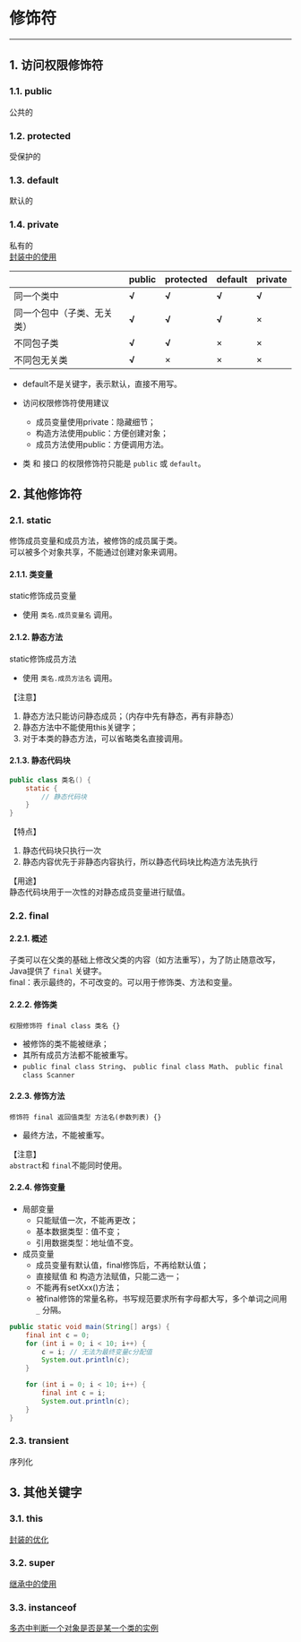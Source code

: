 # 修饰符

---

## 1. 访问权限修饰符

### 1.1. public

公共的

### 1.2. protected

受保护的

### 1.3. default

默认的

### 1.4. private

私有的<br />[封装中的使用](base/b_04_面向对象的三大特征?id=_14-封装的操作-private关键字)

|                            | public | protected | default | private |
| -------------------------- | ------ | --------- | ------- | ------- |
| 同一个类中                 | **√**  | **√**     | **√**   | **√**   |
| 同一个包中（子类、无关类） | **√**  | **√**     | **√**   | ×       |
| 不同包子类                 | **√**  | **√**     | ×       | ×       |
| 不同包无关类               | **√**  | ×         | ×       | ×       |

- default不是关键字，表示默认，直接不用写。
- 访问权限修饰符使用建议
  - 成员变量使用private：隐藏细节；
  - 构造方法使用public：方便创建对象；
  - 成员方法使用public：方便调用方法。
  
- 类 和 接口 的权限修饰符只能是 `public` 或 `default`。

## 2. 其他修饰符

### 2.1. static

修饰成员变量和成员方法，被修饰的成员属于类。<br />可以被多个对象共享，不能通过创建对象来调用。

#### 2.1.1. 类变量

static修饰成员变量

- 使用 `类名.成员变量名` 调用。

#### 2.1.2. 静态方法

static修饰成员方法

- 使用 `类名.成员方法名` 调用。

【注意】

   1. 静态方法只能访问静态成员；（内存中先有静态，再有非静态）
   1. 静态方法中不能使用this关键字；
   1. 对于本类的静态方法，可以省略类名直接调用。

#### 2.1.3. 静态代码块

```java
public class 类名() {
	static {
    	// 静态代码块
    }
}
```

【特点】

   1. 静态代码块只执行一次
   1. 静态内容优先于非静态内容执行，所以静态代码块比构造方法先执行

【用途】<br />静态代码块用于一次性的对静态成员变量进行赋值。

### 2.2. final

#### 2.2.1. 概述

子类可以在父类的基础上修改父类的内容（如方法重写），为了防止随意改写，Java提供了 `final` 关键字。<br />final：表示最终的，不可改变的。可以用于修饰类、方法和变量。

#### 2.2.2. 修饰类

`权限修饰符 final class 类名 {}`

- 被修饰的类不能被继承；
- 其所有成员方法都不能被重写。
- `public final class String`、 `public final class Math`、 `public final class Scanner`

#### 2.2.3. 修饰方法

`修饰符 final 返回值类型 方法名(参数列表) {}`

- 最终方法，不能被重写。

【注意】<br />`abstract`和 `final`不能同时使用。

#### 2.2.4. 修饰变量

- 局部变量
  - 只能赋值一次，不能再更改；
  - 基本数据类型：值不变；
  - 引用数据类型：地址值不变。
- 成员变量
  - 成员变量有默认值，final修饰后，不再给默认值；
  - 直接赋值 和 构造方法赋值，只能二选一；
  - 不能再有setXxx()方法；
  - 被final修饰的常量名称，书写规范要求所有字母都大写，多个单词之间用 `_` 分隔。

```java
public static void main(String[] args) {
    final int c = 0;
    for (int i = 0; i < 10; i++) {
        c = i; // 无法为最终变量c分配值
        System.out.println(c);
    }

    for (int i = 0; i < 10; i++) {
        final int c = i;
        System.out.println(c);
    }
}
```

### 2.3. transient

序列化

## 3. 其他关键字

### 3.1. this

[封装的优化](base/b_04_面向对象的三大特征?id=_151-this关键字)

### 3.2. super

[继承中的使用](base/b_04_面向对象的三大特征?id=_25-super和this)

### 3.3. instanceof

[多态中判断一个对象是否是某一个类的实例](base/b_04_面向对象的三大特征?id=_355-instanceof)
